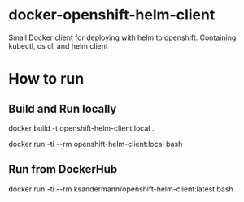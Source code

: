 # docker-openshift-helm-client
Small Docker client for deploying with helm to openshift. Containing kubectl, os cli and helm client

# How to run 

## Build and Run locally

docker build -t openshift-helm-client:local .

docker run -ti --rm openshift-helm-client:local bash

## Run from DockerHub

docker run -ti --rm ksandermann/openshift-helm-client:latest bash
